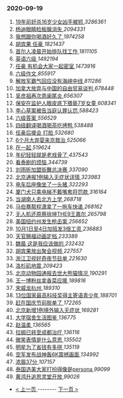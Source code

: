 ### 2020-09-19 
1. [ 19年前奸杀16岁少女凶手被抓 ](https://s.weibo.com/weibo?q=%2319%E5%B9%B4%E5%89%8D%E5%A5%B8%E6%9D%8016%E5%B2%81%E5%B0%91%E5%A5%B3%E5%87%B6%E6%89%8B%E8%A2%AB%E6%8A%93%23&Refer=top) *3286361*
1. [ 杨迪眼睛睑板腺消失 ](https://s.weibo.com/weibo?q=%23%E6%9D%A8%E8%BF%AA%E7%9C%BC%E7%9D%9B%E7%9D%91%E6%9D%BF%E8%85%BA%E6%B6%88%E5%A4%B1%23&Refer=top) *2094331*
1. [ 我想跟你喝酒好久了 ](https://s.weibo.com/weibo?q=%23%E6%88%91%E6%83%B3%E8%B7%9F%E4%BD%A0%E5%96%9D%E9%85%92%E5%A5%BD%E4%B9%85%E4%BA%86%23&topic_ad=1&Refer=top) *1974258*
1. [ 胡宾果 任豪 ](https://s.weibo.com/weibo?q=%E8%83%A1%E5%AE%BE%E6%9E%9C%20%E4%BB%BB%E8%B1%AA&Refer=top) *1821437*
1. [ 首尔人凌晨开始排队找工作 ](https://s.weibo.com/weibo?q=%23%E9%A6%96%E5%B0%94%E4%BA%BA%E5%87%8C%E6%99%A8%E5%BC%80%E5%A7%8B%E6%8E%92%E9%98%9F%E6%89%BE%E5%B7%A5%E4%BD%9C%23&Refer=top) *1811105*
1. [ 英语六级 ](https://s.weibo.com/weibo?q=%E8%8B%B1%E8%AF%AD%E5%85%AD%E7%BA%A7&Refer=top) *1492194*
1. [ 任豪 有机会大家一起密室 ](https://s.weibo.com/weibo?q=%E4%BB%BB%E8%B1%AA%20%E6%9C%89%E6%9C%BA%E4%BC%9A%E5%A4%A7%E5%AE%B6%E4%B8%80%E8%B5%B7%E5%AF%86%E5%AE%A4&Refer=top) *1473916*
1. [ 六级作文 ](https://s.weibo.com/weibo?q=%E5%85%AD%E7%BA%A7%E4%BD%9C%E6%96%87&Refer=top) *855917*
1. [ 解放军霸气回应没有海峡中线 ](https://s.weibo.com/weibo?q=%23%E8%A7%A3%E6%94%BE%E5%86%9B%E9%9C%B8%E6%B0%94%E5%9B%9E%E5%BA%94%E6%B2%A1%E6%9C%89%E6%B5%B7%E5%B3%A1%E4%B8%AD%E7%BA%BF%23&Refer=top) *811286*
1. [ 加拿大放弃与中国的自由贸易谈判 ](https://s.weibo.com/weibo?q=%23%E5%8A%A0%E6%8B%BF%E5%A4%A7%E6%94%BE%E5%BC%83%E4%B8%8E%E4%B8%AD%E5%9B%BD%E7%9A%84%E8%87%AA%E7%94%B1%E8%B4%B8%E6%98%93%E8%B0%88%E5%88%A4%23&Refer=top) *678448*
1. [ 吴彦祖再次患阑尾炎 ](https://s.weibo.com/weibo?q=%23%E5%90%B4%E5%BD%A6%E7%A5%96%E5%86%8D%E6%AC%A1%E6%82%A3%E9%98%91%E5%B0%BE%E7%82%8E%23&Refer=top) *656307*
1. [ 保安在监护人眼皮底下猥亵7岁女童 ](https://s.weibo.com/weibo?q=%23%E4%BF%9D%E5%AE%89%E5%9C%A8%E7%9B%91%E6%8A%A4%E4%BA%BA%E7%9C%BC%E7%9A%AE%E5%BA%95%E4%B8%8B%E7%8C%A5%E4%BA%B57%E5%B2%81%E5%A5%B3%E7%AB%A5%23&Refer=top) *608341*
1. [ 李心草案被告当庭认罪认罚 ](https://s.weibo.com/weibo?q=%23%E6%9D%8E%E5%BF%83%E8%8D%89%E6%A1%88%E8%A2%AB%E5%91%8A%E5%BD%93%E5%BA%AD%E8%AE%A4%E7%BD%AA%E8%AE%A4%E7%BD%9A%23&Refer=top) *588423*
1. [ 六级答案 ](https://s.weibo.com/weibo?q=%E5%85%AD%E7%BA%A7%E7%AD%94%E6%A1%88&Refer=top) *556529*
1. [ 四级翻译喝酒喝茶吃烤鸭 ](https://s.weibo.com/weibo?q=%23%E5%9B%9B%E7%BA%A7%E7%BF%BB%E8%AF%91%E5%96%9D%E9%85%92%E5%96%9D%E8%8C%B6%E5%90%83%E7%83%A4%E9%B8%AD%23&Refer=top) *538488*
1. [ 任豪后援会 打脸 ](https://s.weibo.com/weibo?q=%E4%BB%BB%E8%B1%AA%E5%90%8E%E6%8F%B4%E4%BC%9A%20%E6%89%93%E8%84%B8&Refer=top) *532680*
1. [ 6个月大弃婴来京救治 ](https://s.weibo.com/weibo?q=6%E4%B8%AA%E6%9C%88%E5%A4%A7%E5%BC%83%E5%A9%B4%E6%9D%A5%E4%BA%AC%E6%95%91%E6%B2%BB&Refer=top) *525066*
1. [ 在一起 ](https://s.weibo.com/weibo?q=%E5%9C%A8%E4%B8%80%E8%B5%B7&Refer=top) *519624*
1. [ 年纪轻轻就是老戏骨了 ](https://s.weibo.com/weibo?q=%23%E5%B9%B4%E7%BA%AA%E8%BD%BB%E8%BD%BB%E5%B0%B1%E6%98%AF%E8%80%81%E6%88%8F%E9%AA%A8%E4%BA%86%23&Refer=top) *437543*
1. [ 看泰剧的烦恼 ](https://s.weibo.com/weibo?q=%23%E7%9C%8B%E6%B3%B0%E5%89%A7%E7%9A%84%E7%83%A6%E6%81%BC%23&Refer=top) *344739*
1. [ 刘雨昕加盟街舞总决赛 ](https://s.weibo.com/weibo?q=%23%E5%88%98%E9%9B%A8%E6%98%95%E5%8A%A0%E7%9B%9F%E8%A1%97%E8%88%9E%E6%80%BB%E5%86%B3%E8%B5%9B%23&Refer=top) *337090*
1. [ 北京通报1例输入无症状详情 ](https://s.weibo.com/weibo?q=%23%E5%8C%97%E4%BA%AC%E9%80%9A%E6%8A%A51%E4%BE%8B%E8%BE%93%E5%85%A5%E6%97%A0%E7%97%87%E7%8A%B6%E8%AF%A6%E6%83%85%23&Refer=top) *323983*
1. [ 电车后座像坐了一头猪 ](https://s.weibo.com/weibo?q=%23%E7%94%B5%E8%BD%A6%E5%90%8E%E5%BA%A7%E5%83%8F%E5%9D%90%E4%BA%86%E4%B8%80%E5%A4%B4%E7%8C%AA%23&Refer=top) *322293*
1. [ 厦门犬只乘电梯不戴嘴套将罚款 ](https://s.weibo.com/weibo?q=%23%E5%8E%A6%E9%97%A8%E7%8A%AC%E5%8F%AA%E4%B9%98%E7%94%B5%E6%A2%AF%E4%B8%8D%E6%88%B4%E5%98%B4%E5%A5%97%E5%B0%86%E7%BD%9A%E6%AC%BE%23&Refer=top) *316164*
1. [ 当湖南人去北方上学 ](https://s.weibo.com/weibo?q=%23%E5%BD%93%E6%B9%96%E5%8D%97%E4%BA%BA%E5%8E%BB%E5%8C%97%E6%96%B9%E4%B8%8A%E5%AD%A6%23&Refer=top) *268718*
1. [ 马伯骞帮程潇拿了一拖车快递 ](https://s.weibo.com/weibo?q=%E9%A9%AC%E4%BC%AF%E9%AA%9E%E5%B8%AE%E7%A8%8B%E6%BD%87%E6%8B%BF%E4%BA%86%E4%B8%80%E6%8B%96%E8%BD%A6%E5%BF%AB%E9%80%92&Refer=top) *268162*
1. [ 无人机还原蔡徐坤THE9王嘉尔 ](https://s.weibo.com/weibo?q=%23%E6%97%A0%E4%BA%BA%E6%9C%BA%E8%BF%98%E5%8E%9F%E8%94%A1%E5%BE%90%E5%9D%A4THE9%E7%8E%8B%E5%98%89%E5%B0%94%23&Refer=top) *265798*
1. [ 美国纽约州发生枪击案 ](https://s.weibo.com/weibo?q=%23%E7%BE%8E%E5%9B%BD%E7%BA%BD%E7%BA%A6%E5%B7%9E%E5%8F%91%E7%94%9F%E6%9E%AA%E5%87%BB%E6%A1%88%23&Refer=top) *256652*
1. [ 10月1日至4日加班发3倍工资 ](https://s.weibo.com/weibo?q=%2310%E6%9C%881%E6%97%A5%E8%87%B34%E6%97%A5%E5%8A%A0%E7%8F%AD%E5%8F%913%E5%80%8D%E5%B7%A5%E8%B5%84%23&Refer=top) *236883*
1. [ 天官赐福动画定档 ](https://s.weibo.com/weibo?q=%23%E5%A4%A9%E5%AE%98%E8%B5%90%E7%A6%8F%E5%8A%A8%E7%94%BB%E5%AE%9A%E6%A1%A3%23&Refer=top) *233389*
1. [ 魏晨 这是我应该做的 ](https://s.weibo.com/weibo?q=%E9%AD%8F%E6%99%A8%20%E8%BF%99%E6%98%AF%E6%88%91%E5%BA%94%E8%AF%A5%E5%81%9A%E7%9A%84&Refer=top) *232432*
1. [ 胡宾果放出聚会视频 ](https://s.weibo.com/weibo?q=%E8%83%A1%E5%AE%BE%E6%9E%9C%E6%94%BE%E5%87%BA%E8%81%9A%E4%BC%9A%E8%A7%86%E9%A2%91&Refer=top) *227557*
1. [ 浙江卫视好奇夜节目单 ](https://s.weibo.com/weibo?q=%23%E6%B5%99%E6%B1%9F%E5%8D%AB%E8%A7%86%E5%A5%BD%E5%A5%87%E5%A4%9C%E8%8A%82%E7%9B%AE%E5%8D%95%23&Refer=top) *221630*
1. [ 洛杉矶地震 ](https://s.weibo.com/weibo?q=%E6%B4%9B%E6%9D%89%E7%9F%B6%E5%9C%B0%E9%9C%87&Refer=top) *209423*
1. [ 北京动物园通报去世大熊猫情况 ](https://s.weibo.com/weibo?q=%23%E5%8C%97%E4%BA%AC%E5%8A%A8%E7%89%A9%E5%9B%AD%E9%80%9A%E6%8A%A5%E5%8E%BB%E4%B8%96%E5%A4%A7%E7%86%8A%E7%8C%AB%E6%83%85%E5%86%B5%23&Refer=top) *190291*
1. [ 王一博粉丝拿香菜应援 ](https://s.weibo.com/weibo?q=%23%E7%8E%8B%E4%B8%80%E5%8D%9A%E7%B2%89%E4%B8%9D%E6%8B%BF%E9%A6%99%E8%8F%9C%E5%BA%94%E6%8F%B4%23&Refer=top) *189816*
1. [ 宋威龙杭州 ](https://s.weibo.com/weibo?q=%23%E5%AE%8B%E5%A8%81%E9%BE%99%E6%9D%AD%E5%B7%9E%23&Refer=top) *189310*
1. [ 13位国家最高科技奖得主寄语青少年 ](https://s.weibo.com/weibo?q=%2313%E4%BD%8D%E5%9B%BD%E5%AE%B6%E6%9C%80%E9%AB%98%E7%A7%91%E6%8A%80%E5%A5%96%E5%BE%97%E4%B8%BB%E5%AF%84%E8%AF%AD%E9%9D%92%E5%B0%91%E5%B9%B4%23&Refer=top) *188701*
1. [ 赶在国庆节前脱单了 ](https://s.weibo.com/weibo?q=%23%E8%B5%B6%E5%9C%A8%E5%9B%BD%E5%BA%86%E8%8A%82%E5%89%8D%E8%84%B1%E5%8D%95%E4%BA%86%23&Refer=top) *172265*
1. [ 北京新增1例境外输入无症状 ](https://s.weibo.com/weibo?q=%23%E5%8C%97%E4%BA%AC%E6%96%B0%E5%A2%9E1%E4%BE%8B%E5%A2%83%E5%A4%96%E8%BE%93%E5%85%A5%E6%97%A0%E7%97%87%E7%8A%B6%23&Refer=top) *169281*
1. [ 大学宿舍生活图鉴 ](https://s.weibo.com/weibo?q=%E5%A4%A7%E5%AD%A6%E5%AE%BF%E8%88%8D%E7%94%9F%E6%B4%BB%E5%9B%BE%E9%89%B4&Refer=top) *136775*
1. [ 赵温柔 ](https://s.weibo.com/weibo?q=%E8%B5%B5%E6%B8%A9%E6%9F%94&Refer=top) *136565*
1. [ 拉姆已转至成都治疗 ](https://s.weibo.com/weibo?q=%23%E6%8B%89%E5%A7%86%E5%B7%B2%E8%BD%AC%E8%87%B3%E6%88%90%E9%83%BD%E6%B2%BB%E7%96%97%23&Refer=top) *136116*
1. [ 微笑表情是什么意思 ](https://s.weibo.com/weibo?q=%23%E5%BE%AE%E7%AC%91%E8%A1%A8%E6%83%85%E6%98%AF%E4%BB%80%E4%B9%88%E6%84%8F%E6%80%9D%23&Refer=top) *135502*
1. [ 明星为了省钱有多拼 ](https://s.weibo.com/weibo?q=%23%E6%98%8E%E6%98%9F%E4%B8%BA%E4%BA%86%E7%9C%81%E9%92%B1%E6%9C%89%E5%A4%9A%E6%8B%BC%23&Refer=top) *135119*
1. [ 空军发布战神轰6K震撼画面 ](https://s.weibo.com/weibo?q=%E7%A9%BA%E5%86%9B%E5%8F%91%E5%B8%83%E6%88%98%E7%A5%9E%E8%BD%B06K%E9%9C%87%E6%92%BC%E7%94%BB%E9%9D%A2&Refer=top) *134992*
1. [ 浓眉37分 ](https://s.weibo.com/weibo?q=%23%E6%B5%93%E7%9C%8937%E5%88%86%23&Refer=top) *107157*
1. [ 泰国选美大家打扮得像是persona ](https://s.weibo.com/weibo?q=%23%E6%B3%B0%E5%9B%BD%E9%80%89%E7%BE%8E%E5%A4%A7%E5%AE%B6%E6%89%93%E6%89%AE%E5%BE%97%E5%83%8F%E6%98%AFpersona%23&Refer=top) *99099*
1. [ 黄鸿升追思灵堂开放 ](https://s.weibo.com/weibo?q=%E9%BB%84%E9%B8%BF%E5%8D%87%E8%BF%BD%E6%80%9D%E7%81%B5%E5%A0%82%E5%BC%80%E6%94%BE&Refer=top) *99026* 

- [ < 上一页 ](https://github.com/able8/weibo-hot-record/blob/master/2020-09-18.md) -------- [ 下一页 > ](https://github.com/able8/weibo-hot-record/blob/master/2020-09-20.md)